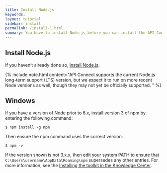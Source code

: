 ```yaml
---
title: Install Node.js
keywords:
layout: tutorial
sidebar: install
permalink: /install-1.html
summary: You have to install Node.js before you can install the API Connect Developer Toolkit
---
```

## Install Node.js

If you haven’t already done so, [install Node.js](https://nodejs.org/en/download/).

{% include note.html content="API Connect supports the current Node.js long-term support (LTS) version, but we expect it to run on more recent Node versions as well, though they may not yet be officially supported.
" %}

## Windows

If you have a version of Node prior to 6.x, install version 3 of npm by entering the following command:

```
$ npm install -g npm
```

Then ensure the npm command uses the correct version:

```
$ npm -v
```

If the version shown is not 3.x.x, then edit your system PATH to ensure that `C:\Users\username\AppData\Roaming\npm` supersedes any other entries.
For more information, see the [Installing the toolkit in the Knowledge Center](http://www.ibm.com/support/knowledgecenter/SSMNED_5.0.0/com.ibm.apic.toolkit.doc/tapim_cli_install.html?lang=en).
